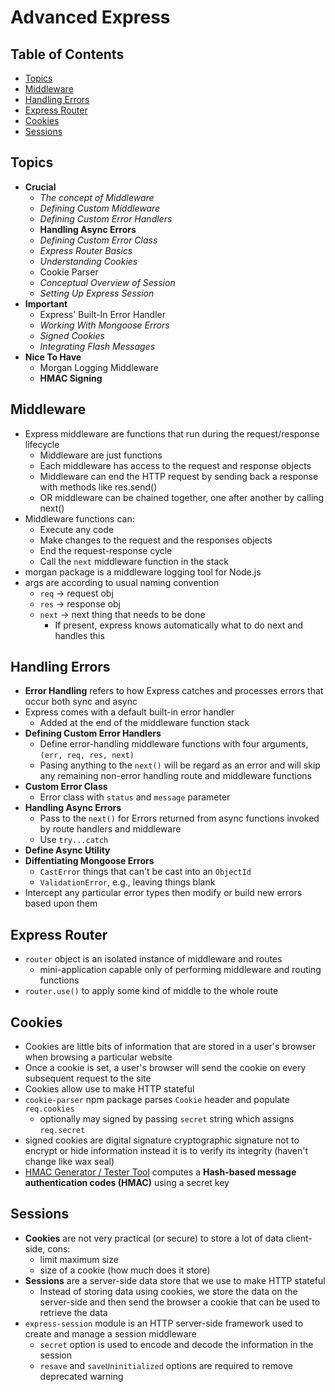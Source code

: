 # Advanced Express

## Table of Contents <!-- omit in toc -->

- [Topics](#topics)
- [Middleware](#middleware)
- [Handling Errors](#handling-errors)
- [Express Router](#express-router)
- [Cookies](#cookies)
- [Sessions](#sessions)


## Topics

- **Crucial**
  - _The concept of Middleware_
  - _Defining Custom Middleware_
  - _Defining Custom Error Handlers_
  - **Handling Async Errors**
  - _Defining Custom Error Class_
  - _Express Router Basics_
  - _Understanding Cookies_
  - Cookie Parser
  - _Conceptual Overview of Session_
  - _Setting Up Express Session_
- **Important**
  - Express' Built-In Error Handler
  - _Working With Mongoose Errors_
  - _Signed Cookies_
  - _Integrating Flash Messages_
- **Nice To Have**
  - Morgan Logging Middleware
  - **HMAC Signing**


## Middleware

- Express middleware are functions that run during the request/response lifecycle
  - Middleware are just functions
  - Each middleware has access to the request and response objects
  - Middleware can end the HTTP request by sending back a response with methods like res.send()
  - OR middleware can be chained together, one after another by calling next()
- Middleware functions can:
  - Execute any code
  - Make changes to the request and the responses objects
  - End the request-response cycle
  - Call the `next` middleware function in the stack
- morgan package is a middleware logging tool for Node.js
- args are according to usual naming convention
  - `req` -> request obj
  - `res` -> response obj
  - `next` -> next thing that needs to be done
    - If present, express knows automatically what to do next and handles this


## Handling Errors

- **Error Handling** refers to how Express catches and processes errors that occur both sync and async
- Express comes with a default built-in error handler
  - Added at the end of the middleware function stack
- **Defining Custom Error Handlers**
  - Define error-handling middleware functions with four arguments, `(err, req, res, next)`
  - Pasing anything to the `next()` will be regard as an error and will skip any remaining non-error handling route and middleware functions
- **Custom Error Class**
  - Error class with `status` and `message` parameter
- **Handling Async Errors**
  - Pass to the `next()` for Errors returned from async functions invoked by route handlers and middleware
  - Use `try...catch`
- **Define Async Utility**
- **Diffentiating Mongoose Errors**
  - `CastError` things that can't be cast into an `ObjectId`
  - `ValidationError`, e.g., leaving things blank
- Intercept any particular error types then modify or build new errors based upon them


## Express Router

- `router` object is an isolated instance of middleware and routes
  - mini-application capable only of performing middleware and routing functions
- `router.use()` to apply some kind of middle to the whole route


## Cookies

- Cookies are little bits of information that are stored in a user's browser when browsing a particular website
- Once a cookie is set, a user's browser will send the cookie on every subsequent request to the site
- Cookies allow use to make HTTP stateful
- `cookie-parser` npm package parses `Cookie` header and populate `req.cookies`
  - optionally may signed by passing `secret` string  which assigns `req.secret`
- signed cookies are digital signature cryptographic signature not to encrypt or hide information instead it is to verify its integrity (haven't change like wax seal)
- [HMAC Generator / Tester Tool](https://www.freeformatter.com/hmac-generator.html) computes a **Hash-based message authentication codes (HMAC)** using a secret key


## Sessions

- **Cookies** are not very practical (or secure) to store a lot of data client-side, cons:
  - limit maximum size
  - size of a cookie (how much does it store)
- **Sessions** are a server-side data store that we use to make HTTP stateful
  - Instead of storing data using cookies, we store the data on the server-side and then send the browser a cookie that can be used to retrieve the data
- `express-session` module is an HTTP server-side framework used to create and manage a session middleware
  - `secret` option is used to encode and decode the information in the session
  - `resave` and `saveUninitialized` options are required to remove deprecated warning
